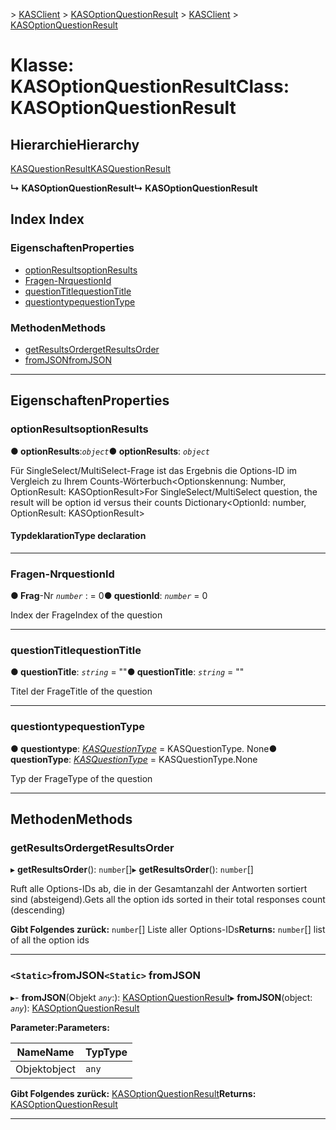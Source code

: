 <span data-ttu-id="4739a-101">[](../README.md) > [KASClient](../modules/kasclient.md) > [KASOptionQuestionResult](../classes/kasclient.kasoptionquestionresult.md)</span><span class="sxs-lookup"><span data-stu-id="4739a-101">[](../README.md) > [KASClient](../modules/kasclient.md) > [KASOptionQuestionResult](../classes/kasclient.kasoptionquestionresult.md)</span></span>

# <a name="class-kasoptionquestionresult"></a><span data-ttu-id="4739a-102">Klasse: KASOptionQuestionResult</span><span class="sxs-lookup"><span data-stu-id="4739a-102">Class: KASOptionQuestionResult</span></span>

## <a name="hierarchy"></a><span data-ttu-id="4739a-103">Hierarchie</span><span class="sxs-lookup"><span data-stu-id="4739a-103">Hierarchy</span></span>

 [<span data-ttu-id="4739a-104">KASQuestionResult</span><span class="sxs-lookup"><span data-stu-id="4739a-104">KASQuestionResult</span></span>](kasclient.kasquestionresult.md)

<span data-ttu-id="4739a-105">**↳ KASOptionQuestionResult**</span><span class="sxs-lookup"><span data-stu-id="4739a-105">**↳ KASOptionQuestionResult**</span></span>

## <a name="index"></a><span data-ttu-id="4739a-106">Index </span><span class="sxs-lookup"><span data-stu-id="4739a-106">Index</span></span>

### <a name="properties"></a><span data-ttu-id="4739a-107">Eigenschaften</span><span class="sxs-lookup"><span data-stu-id="4739a-107">Properties</span></span>

* [<span data-ttu-id="4739a-108">optionResults</span><span class="sxs-lookup"><span data-stu-id="4739a-108">optionResults</span></span>](kasclient.kasoptionquestionresult.md#optionresults)
* [<span data-ttu-id="4739a-109">Fragen-Nr</span><span class="sxs-lookup"><span data-stu-id="4739a-109">questionId</span></span>](kasclient.kasoptionquestionresult.md#questionid)
* [<span data-ttu-id="4739a-110">questionTitle</span><span class="sxs-lookup"><span data-stu-id="4739a-110">questionTitle</span></span>](kasclient.kasoptionquestionresult.md#questiontitle)
* [<span data-ttu-id="4739a-111">questiontype</span><span class="sxs-lookup"><span data-stu-id="4739a-111">questionType</span></span>](kasclient.kasoptionquestionresult.md#questiontype)
### <a name="methods"></a><span data-ttu-id="4739a-112">Methoden</span><span class="sxs-lookup"><span data-stu-id="4739a-112">Methods</span></span>

* [<span data-ttu-id="4739a-113">getResultsOrder</span><span class="sxs-lookup"><span data-stu-id="4739a-113">getResultsOrder</span></span>](kasclient.kasoptionquestionresult.md#getresultsorder)
* [<span data-ttu-id="4739a-114">fromJSON</span><span class="sxs-lookup"><span data-stu-id="4739a-114">fromJSON</span></span>](kasclient.kasoptionquestionresult.md#fromjson)

---

## <a name="properties"></a><span data-ttu-id="4739a-115">Eigenschaften</span><span class="sxs-lookup"><span data-stu-id="4739a-115">Properties</span></span>

<a id="optionresults"></a>

###  <a name="optionresults"></a><span data-ttu-id="4739a-116">optionResults</span><span class="sxs-lookup"><span data-stu-id="4739a-116">optionResults</span></span>

<span data-ttu-id="4739a-117">**● optionResults**:*`object`*</span><span class="sxs-lookup"><span data-stu-id="4739a-117">**● optionResults**: *`object`*</span></span>

<span data-ttu-id="4739a-118">Für SingleSelect/MultiSelect-Frage ist das Ergebnis die Options-ID im Vergleich zu Ihrem Counts-Wörterbuch<Optionskennung: Number, OptionResult: KASOptionResult></span><span class="sxs-lookup"><span data-stu-id="4739a-118">For SingleSelect/MultiSelect question, the result will be option id versus their counts Dictionary<OptionId: number, OptionResult: KASOptionResult></span></span>
#### <a name="type-declaration"></a><span data-ttu-id="4739a-119">Typdeklaration</span><span class="sxs-lookup"><span data-stu-id="4739a-119">Type declaration</span></span>

___
<a id="questionid"></a>

###  <a name="questionid"></a><span data-ttu-id="4739a-120">Fragen-Nr</span><span class="sxs-lookup"><span data-stu-id="4739a-120">questionId</span></span>

<span data-ttu-id="4739a-121">**● Frag**-Nr *`number`* : = 0</span><span class="sxs-lookup"><span data-stu-id="4739a-121">**● questionId**: *`number`* = 0</span></span>

<span data-ttu-id="4739a-122">Index der Frage</span><span class="sxs-lookup"><span data-stu-id="4739a-122">Index of the question</span></span>

___
<a id="questiontitle"></a>

###  <a name="questiontitle"></a><span data-ttu-id="4739a-123">questionTitle</span><span class="sxs-lookup"><span data-stu-id="4739a-123">questionTitle</span></span>

<span data-ttu-id="4739a-124">**● questionTitle**: *`string`* = ""</span><span class="sxs-lookup"><span data-stu-id="4739a-124">**● questionTitle**: *`string`* = ""</span></span>

<span data-ttu-id="4739a-125">Titel der Frage</span><span class="sxs-lookup"><span data-stu-id="4739a-125">Title of the question</span></span>

___
<a id="questiontype"></a>

###  <a name="questiontype"></a><span data-ttu-id="4739a-126">questiontype</span><span class="sxs-lookup"><span data-stu-id="4739a-126">questionType</span></span>

<span data-ttu-id="4739a-127">**● questiontype**: *[KASQuestionType](../enums/kasclient.kasquestiontype.md)* = KASQuestionType. None</span><span class="sxs-lookup"><span data-stu-id="4739a-127">**● questionType**: *[KASQuestionType](../enums/kasclient.kasquestiontype.md)* =  KASQuestionType.None</span></span>

<span data-ttu-id="4739a-128">Typ der Frage</span><span class="sxs-lookup"><span data-stu-id="4739a-128">Type of the question</span></span>

___

## <a name="methods"></a><span data-ttu-id="4739a-129">Methoden</span><span class="sxs-lookup"><span data-stu-id="4739a-129">Methods</span></span>

<a id="getresultsorder"></a>

###  <a name="getresultsorder"></a><span data-ttu-id="4739a-130">getResultsOrder</span><span class="sxs-lookup"><span data-stu-id="4739a-130">getResultsOrder</span></span>

<span data-ttu-id="4739a-131">▸ **getResultsOrder**(): `number`[]</span><span class="sxs-lookup"><span data-stu-id="4739a-131">▸ **getResultsOrder**(): `number`[]</span></span>

<span data-ttu-id="4739a-132">Ruft alle Options-IDs ab, die in der Gesamtanzahl der Antworten sortiert sind (absteigend).</span><span class="sxs-lookup"><span data-stu-id="4739a-132">Gets all the option ids sorted in their total responses count (descending)</span></span>

<span data-ttu-id="4739a-133">**Gibt Folgendes zurück:** `number`[] Liste aller Options-IDs</span><span class="sxs-lookup"><span data-stu-id="4739a-133">**Returns:** `number`[] list of all the option ids</span></span>

___
<a id="fromjson"></a>

### <a name="static-fromjson"></a><span data-ttu-id="4739a-134">`<Static>`fromJSON</span><span class="sxs-lookup"><span data-stu-id="4739a-134">`<Static>` fromJSON</span></span>

<span data-ttu-id="4739a-135">▸- **fromJSON**(Objekt *`any`*:): [KASOptionQuestionResult](kasclient.kasoptionquestionresult.md)</span><span class="sxs-lookup"><span data-stu-id="4739a-135">▸ **fromJSON**(object: *`any`*): [KASOptionQuestionResult](kasclient.kasoptionquestionresult.md)</span></span>

<span data-ttu-id="4739a-136">**Parameter:**</span><span class="sxs-lookup"><span data-stu-id="4739a-136">**Parameters:**</span></span>

| <span data-ttu-id="4739a-137">Name</span><span class="sxs-lookup"><span data-stu-id="4739a-137">Name</span></span> | <span data-ttu-id="4739a-138">Typ</span><span class="sxs-lookup"><span data-stu-id="4739a-138">Type</span></span> |
| ------ | ------ |
| <span data-ttu-id="4739a-139">Objekt</span><span class="sxs-lookup"><span data-stu-id="4739a-139">object</span></span> | `any` |

<span data-ttu-id="4739a-140">**Gibt Folgendes zurück:** [KASOptionQuestionResult](kasclient.kasoptionquestionresult.md)</span><span class="sxs-lookup"><span data-stu-id="4739a-140">**Returns:** [KASOptionQuestionResult](kasclient.kasoptionquestionresult.md)</span></span>

___

